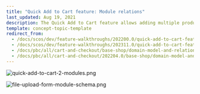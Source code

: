 ```yaml
---
title: "Quick Add to Cart feature: Module relations"
last_updated: Aug 19, 2021
description: The Quick Add to Cart feature allows adding multiple products to cart at once
template: concept-topic-template
redirect_from:
  - /docs/scos/dev/feature-walkthroughs/202200.0/quick-add-to-cart-feature-walkthrough/quick-add-to-cart-feature-walkthrough.html
  - /docs/scos/dev/feature-walkthroughs/202311.0/quick-add-to-cart-feature-walkthrough/quick-add-to-cart-feature-walkthrough.html  
  - /docs/pbc/all/cart-and-checkout/base-shop/domain-model-and-relationships/quick-add-to-cart-feature-module-relations.html
  - /docs/pbc/all/cart-and-checkout/202204.0/base-shop/domain-model-and-relationships/quick-add-to-cart-feature-module-relations.html
---
```


<div class="width-100">

![quick-add-to-cart-2-modules.png](https://spryker.s3.eu-central-1.amazonaws.com/docs/Features/Shopping+Cart/Cart/Quick+Order/Quick+Order+Feature+Overview/quick-add-to-cart-2-modules.png)

</div>

<div class="width-100">

![file-upload-form-module-schema.png](https://spryker.s3.eu-central-1.amazonaws.com/docs/Features/Shopping+Cart/Cart/Quick+Order/Quick+Order+Feature+Overview/file-upload-form-module-schema.png)

</div>
